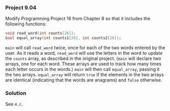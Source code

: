 ### Project 9.04
Modify Programming Project 16 from Chapter 8 so that it includes the following
functions:

```c
void read_word(int counts[26]);
bool equal_array(int counts1[26], int counts2[26]);
```

`main` will call `read_word` twice, once for each of the two words entered by
the user. As it reads a word, `read_word` will use the letters in the word to
update the `counts` array, as described in the original project. (`main` will
declare two arrays, one for each word. These arrays are used to track how many
times each letter occurs in the words.) `main` will then call `equal_array`,
passing it the two arrays. `equal_array` will return `true` if the elements in
the two arrays are identical (indicating that the words are anagrams) and
`false` otherwise.

### Solution
See `4.c`.
